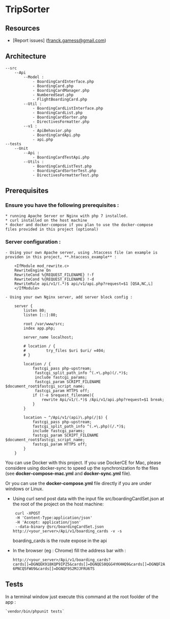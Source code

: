 TripSorter
===============

Resources
---------

  * [Report issues] (franck.gamess@gmail.com)

Architecture
------------

    --src
        --Api
            --Model :
                - BoardingCardInterface.php
                - BoardingCard.php
                - BoardingCardManager.php
                - NumberedSeat.php
                - FlightBoardingCard.php
            --Util :
                - BoardingCardListInterface.php
                - BoardingCardList.php
                - BoardingCardSorter.php
                - DirectivesFormatter.php
            --v1 :
                - ApiBehavior.php
                - BoardingCardApi.php
                - api.php
    --tests
        --Unit
            --Api :
                - BoardingCardTestApi.php
            --Utils :
                - BoardingCardListTest.php
                - BoardingCardSorterTest.php
                - DirectivesFormatterTest.php

Prerequisites
-------------

### Ensure you have the following prerequisites :

    * running Apache Server or Nginx with php 7 installed.
    * curl installed on the host machine
    * docker and docker-compose if you plan to use the docker-compose files provided in this project (optional)

### Server configuration :

    - Using your own Apache server, using .htaccess file (an example is providen in this project, **.htaccess_example** :

        <IfModule mod_rewrite.c>
        RewriteEngine On
        RewriteCond %{REQUEST_FILENAME} !-f
        RewriteCond %{REQUEST_FILENAME} !-d
        RewriteRule api/v1/(.*)$ api/v1/api.php?request=$1 [QSA,NC,L]
        </IfModule>

    - Using your own Nginx server, add server block config :
        
        server {
            listen 80;
            listen [::]:80;

            root /var/www/src;
            index app.php;

            server_name localhost;

            # location / {
            #         try_files $uri $uri/ =404;
            # }

            location / {
                fastcgi_pass php-upstream;
                 fastcgi_split_path_info ^(.+\.php)(/.*)$;
                 include fastcgi_params;
                 fastcgi_param SCRIPT_FILENAME $document_root$fastcgi_script_name;
                 fastcgi_param HTTPS off;
                if (!-e $request_filename){
                    rewrite Api/v1/(.*)$ /Api/v1/api.php?request=$1 break;
                }
            }

            location ~ ^/Api/v1/(api)\.php(/|$) {
                fastcgi_pass php-upstream;
                fastcgi_split_path_info ^(.+\.php)(/.*)$;
                include fastcgi_params;
                fastcgi_param SCRIPT_FILENAME $document_root$fastcgi_script_name;
                fastcgi_param HTTPS off;
            }
        }



You can use Docker with this project. If you use DockerCE for Mac, please 
considere using docker-sync to speed up the synchronization fo the files (see **docker-compose-mac.yml** and **docker-sync.yml** file).

Or you can use the **docker-compose.yml** file directly if you are under windows or Linux.

 * Using curl send post data with the input file src/boardingCardSet.json at the root of the project on the host machine:

        curl -XPOST 
        -H 'Content-Type:application/json' 
        -H 'Accept: application/json' 
        --data-binary @src/boardingCardSet.json http://<your_server>/Api/v1/boarding_cards -v -s

    boarding_cards is the route expose in the api

* In the browser (eg : Chrome) fill the address bar with :


    `http://<your_server>/Api/v1/boarding_cards?cards[]=DGNQEK918KQP9IPZ5&cards[]=DGNQES0QGG4YKHHQ9&cards[]=DGNQF2A6PNCQ5FWU9&cards[]=DGNQF9S2MJJFRU6TS`




Tests
-----

In a terminal window just execute this command at the root foolder of the app : 

    `vendor/bin/phpunit tests`
